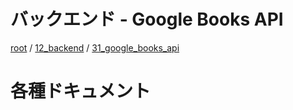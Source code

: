 # バックエンド - Google Books API

[root](./../../../README.md) 
/ [12_backend](./../README.md) 
/ [31_google_books_api](./README.md)

# 各種ドキュメント
